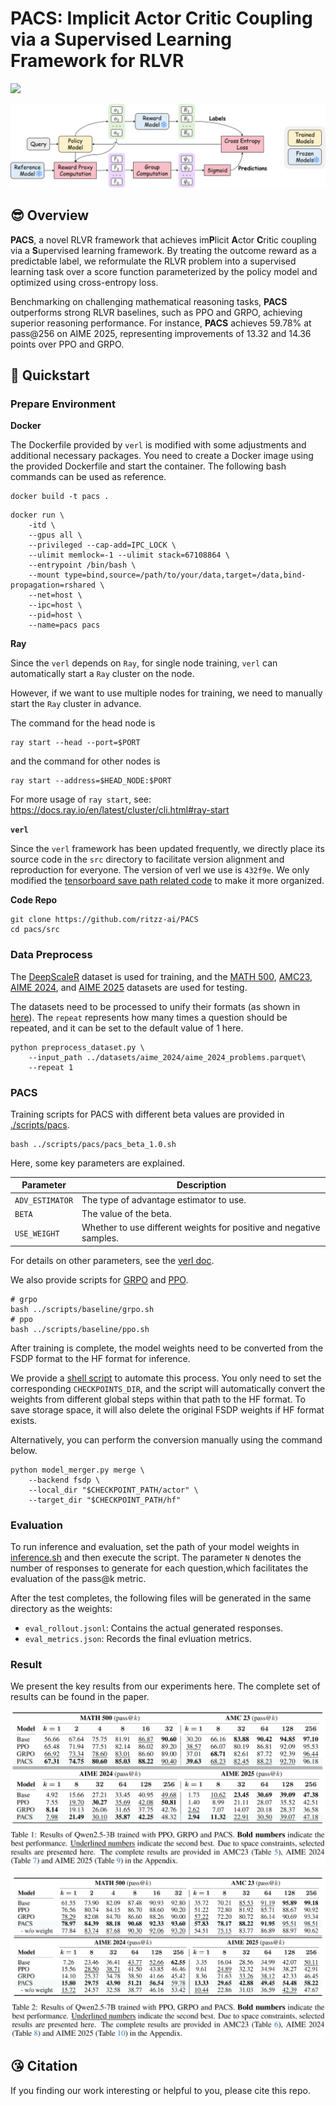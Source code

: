 # PACS: Implicit Actor Critic Coupling via a Supervised Learning Framework for RLVR

<a href=''><img src='https://img.shields.io/badge/Arxiv-Paper-red'></a>

<!-- ## 🤩 Release -->

![Method](images/pacs.png)

## 😎 Overview

**PACS**, a novel RLVR framework that achieves im**P**licit **A**ctor **C**ritic coupling via a **S**upervised learning framework. By treating the outcome reward as a predictable label, we reformulate the RLVR problem into a supervised learning task over a score function parameterized by the policy model and optimized using cross-entropy loss.

Benchmarking on challenging mathematical reasoning tasks, **PACS** outperforms strong RLVR baselines, such as PPO and GRPO, achieving superior reasoning performance. For instance, **PACS** achieves 59.78% at pass@256 on AIME 2025, representing improvements of 13.32 and 14.36 points over PPO and GRPO.

## 🧐 Quickstart

### Prepare Environment

**Docker**

The Dockerfile provided by `verl` is modified with some adjustments and additional necessary packages.
You need to create a Docker image using the provided Dockerfile and start the container. The following bash commands can be used as reference.

```shell
docker build -t pacs .
```

```shell
docker run \
    -itd \
    --gpus all \
    --privileged --cap-add=IPC_LOCK \
    --ulimit memlock=-1 --ulimit stack=67108864 \
    --entrypoint /bin/bash \
    --mount type=bind,source=/path/to/your/data,target=/data,bind-propagation=rshared \
    --net=host \
    --ipc=host \
    --pid=host \
    --name=pacs pacs
```

**Ray**

Since the `verl` depends on `Ray`, for single node training, `verl` can automatically start a `Ray` cluster on the node.

However, if we want to use multiple nodes for training, we need to manually start the `Ray` cluster in advance.

The command for the head node is

```shell
ray start --head --port=$PORT
```

and the command for other nodes is

```shell
ray start --address=$HEAD_NODE:$PORT
```

For more usage of `ray start`, see: https://docs.ray.io/en/latest/cluster/cli.html#ray-start

**`verl`**

Since the `verl` framework has been updated frequently, we directly place its source code in the `src` directory to facilitate version alignment and reproduction for everyone. The version of verl we use is `432f9e`. We only modified the [tensorboard save path related code](https://github.com/volcengine/verl/commit/5d54876b481bb82072a8032d11c100d05d432fd0) to make it more organized.

**Code Repo**

```shell
git clone https://github.com/ritzz-ai/PACS
cd pacs/src
```

### Data Preprocess

The [DeepScaleR](https://huggingface.co/datasets/agentica-org/DeepScaleR-Preview-Dataset) dataset is used for training, and the [MATH 500](https://huggingface.co/datasets/HuggingFaceH4/MATH-500), [AMC23](https://huggingface.co/datasets/zwhe99/amc23), [AIME 2024](https://huggingface.co/datasets/Maxwell-Jia/AIME_2024), and [AIME 2025](https://huggingface.co/datasets/yentinglin/aime_2025) datasets are used for testing.

The datasets need to be processed to unify their formats (as shown in [here](./scripts/preprocess_dataset.sh)). The `repeat` represents how many times a question should be repeated, and it can be set to the default value of 1 here.

```shell
python preprocess_dataset.py \
    --input_path ../datasets/aime_2024/aime_2024_problems.parquet\
    --repeat 1
```

### PACS

Training scripts for PACS with different beta values are provided in [./scripts/pacs](./scripts/pacs).

```shell
bash ../scripts/pacs/pacs_beta_1.0.sh
```

Here, some key parameters are explained.

| Parameter       | Description                                                         |
| --------------- | ------------------------------------------------------------------- |
| `ADV_ESTIMATOR` | The type of advantage estimator to use.                             |
| `BETA`          | The value of the beta.                                              |
| `USE_WEIGHT`    | Whether to use different weights for positive and negative samples. |

For details on other parameters, see the [verl doc](https://verl.readthedocs.io/en/latest/examples/config.html).

We also provide scripts for [GRPO](./scripts/baseline/grpo.sh) and [PPO](./scripts/baseline/ppo.sh).

```shell
# grpo
bash ../scripts/baseline/grpo.sh
# ppo
bash ../scripts/baseline/ppo.sh
```

After training is complete, the model weights need to be converted from the FSDP format to the HF format for inference.

We provide a [shell script](./scripts/model_merge.sh) to automate this process. You only need to set the corresponding `CHECKPOINTS_DIR`, and the script will automatically convert the weights from different global steps within that path to the HF format. To save storage space, it will also delete the original FSDP weights if HF format exists.

Alternatively, you can perform the conversion manually using the command below.

```shell
python model_merger.py merge \
    --backend fsdp \
    --local_dir "$CHECKPOINT_PATH/actor" \
    --target_dir "$CHECKPOINT_PATH/hf"
```

### Evaluation

To run inference and evaluation, set the path of your model weights in [inference.sh](./scripts/inference.sh) and then execute the script. The parameter `N` denotes the number of responses to generate for each question,which facilitates the evaluation of the pass@k metric.

After the test completes, the following files will be generated in the same directory as the weights:

- `eval_rollout.jsonl`: Contains the actual generated responses.
- `eval_metrics.json`: Records the final evluation metrics.

### Result

We present the key results from our experiments here. The complete set of results can be found in the paper.

![Qwen2.5-3B](/images/Qwen2.5-3B.png)

![Qwen2.5-7B](/images/Qwen2.5-7B.png)

## 😘 Citation

If you finding our work interesting or helpful to you, please cite this repo.

```plain

```
